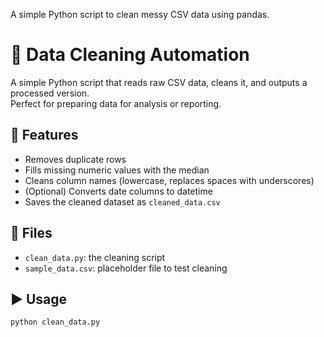 A simple Python script to clean messy CSV data using pandas.
# 🧹 Data Cleaning Automation

A simple Python script that reads raw CSV data, cleans it, and outputs a processed version.  
Perfect for preparing data for analysis or reporting.

## 🔧 Features
- Removes duplicate rows
- Fills missing numeric values with the median
- Cleans column names (lowercase, replaces spaces with underscores)
- (Optional) Converts date columns to datetime
- Saves the cleaned dataset as `cleaned_data.csv`

## 📂 Files
- `clean_data.py`: the cleaning script
- `sample_data.csv`: placeholder file to test cleaning

## ▶️ Usage
```bash
python clean_data.py
